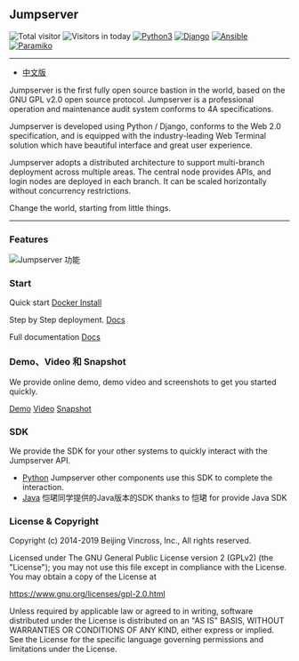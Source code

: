 ## Jumpserver 

![Total visitor](https://visitor-count-badge.herokuapp.com/total.svg?repo_id=jumpserver)
![Visitors in today](https://visitor-count-badge.herokuapp.com/today.svg?repo_id=jumpserver)
[![Python3](https://img.shields.io/badge/python-3.6-green.svg?style=plastic)](https://www.python.org/)
[![Django](https://img.shields.io/badge/django-2.1-brightgreen.svg?style=plastic)](https://www.djangoproject.com/)
[![Ansible](https://img.shields.io/badge/ansible-2.4.2.0-blue.svg?style=plastic)](https://www.ansible.com/)
[![Paramiko](https://img.shields.io/badge/paramiko-2.4.1-green.svg?style=plastic)](http://www.paramiko.org/)


----

- [中文版](https://github.com/jumpserver/jumpserver/blob/master/README_EN.md)

Jumpserver is the first fully open source bastion in the world, based on the GNU GPL v2.0 open source protocol. Jumpserver is a  professional operation and maintenance audit system conforms to 4A specifications.

Jumpserver is developed using Python / Django, conforms to the Web 2.0 specification, and is equipped with the industry-leading Web Terminal solution which have beautiful interface and great user experience.

Jumpserver adopts a distributed architecture to support multi-branch deployment across multiple areas. The central node provides APIs, and login nodes are deployed in each branch. It can be scaled horizontally without concurrency restrictions.

Change the world, starting from little things.

----

### Features

 ![Jumpserver 功能](https://jumpserver-release.oss-cn-hangzhou.aliyuncs.com/Jumpserver148.jpeg "Jumpserver 功能")

### Start 

Quick start  [Docker Install](http://docs.jumpserver.org/zh/docs/dockerinstall.html)

Step by Step deployment. [Docs](http://docs.jumpserver.org/zh/docs/step_by_step.html)

Full documentation [Docs](http://docs.jumpserver.org)

### Demo、Video 和 Snapshot

We provide online demo, demo video and screenshots to get you started quickly.

[Demo](https://demo.jumpserver.org/auth/login/?next=/)
[Video](https://fit2cloud2-offline-installer.oss-cn-beijing.aliyuncs.com/tools/Jumpserver%20%E4%BB%8B%E7%BB%8Dv1.4.mp4)
[Snapshot](http://docs.jumpserver.org/zh/docs/snapshot.html)

### SDK

We provide the SDK for your other systems to quickly interact with the Jumpserver API.

- [Python](https://github.com/jumpserver/jumpserver-python-sdk) Jumpserver other components use this SDK to complete the interaction.
- [Java](https://github.com/KaiJunYan/jumpserver-java-sdk.git) 恺珺同学提供的Java版本的SDK thanks to 恺珺 for provide Java SDK


### License & Copyright
Copyright (c) 2014-2019 Beijing Vincross, Inc., All rights reserved.

Licensed under The GNU General Public License version 2 (GPLv2)  (the "License"); you may not use this file except in compliance with the License. You may obtain a copy of the License at

https://www.gnu.org/licenses/gpl-2.0.html

Unless required by applicable law or agreed to in writing, software distributed under the License is distributed on an "AS IS" BASIS, WITHOUT WARRANTIES OR CONDITIONS OF ANY KIND, either express or implied. See the License for the specific language governing permissions and limitations under the License.
